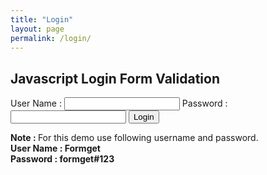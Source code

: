 ```yaml
---
title: "Login"
layout: page
permalink: /login/
---
```


<html>
<head>
<title>Javascript Login Form Validation</title>
<!-- Include CSS File Here -->
<link rel="stylesheet" href="css/style.css"/>
<!-- Include JS File Here -->
<script src="login.js"></script>
</head>
<body>
<div class="container">
<div class="main">
<h2>Javascript Login Form Validation</h2>
<form id="form_id" method="post" name="myform">
<label>User Name :</label>
<input type="text" name="username" id="username"/>
<label>Password :</label>
<input type="password" name="password" id="password"/>
<input type="button" value="Login" id="submit" onclick="validate()"/>
</form>
<span><b class="note">Note : </b>For this demo use following username and password. <br/><b class="valid">User Name : Formget<br/>Password : formget#123</b></span>
</div>
</div>
</body>
</html>
